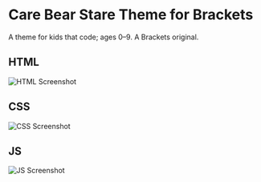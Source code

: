 Care Bear Stare Theme for Brackets
=============================

A theme for kids that code; ages 0–9. A Brackets original.

## HTML
![HTML Screenshot](https://github.com/Brackets-Themes/CareBearStare/blob/master/screenshots/html.png)

## CSS
![CSS Screenshot](https://github.com/Brackets-Themes/CareBearStare/blob/master/screenshots/css.png)

## JS
![JS Screenshot](https://github.com/Brackets-Themes/CareBearStare/blob/master/screenshots/js.png)
